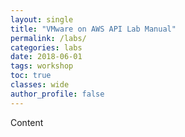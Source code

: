 ```yaml
---
layout: single
title: "VMware on AWS API Lab Manual"
permalink: /labs/
categories: labs
date: 2018-06-01
tags: workshop
toc: true
classes: wide
author_profile: false
---
```


Content